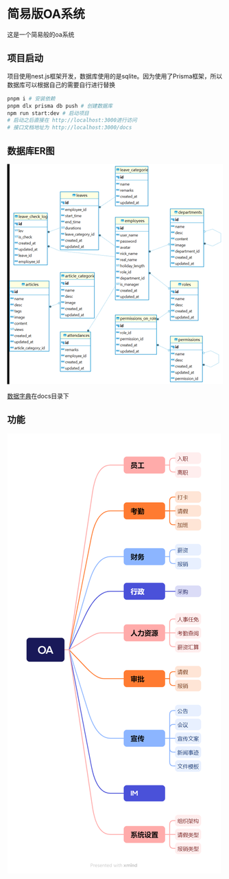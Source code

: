# 简易版OA系统

这是一个简易般的oa系统

## 项目启动

项目使用nest.js框架开发，数据库使用的是sqlite。因为使用了Prisma框架，所以数据库可以根据自己的需要自行进行替换

```bash
pnpm i # 安装依赖
pnpm dlx prisma db push # 创建数据库
npm run start:dev # 启动项目
# 启动之后直接在 http://localhost:3000进行访问
# 接口文档地址为 http://localhost:3000/docs
```

## 数据库ER图

![](docs/er.gif)

[数据字典](docs/数据字典.xlsx)在docs目录下

## 功能

![](docs/OA.png)

